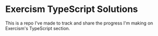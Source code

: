 # Exercism TypeScript Solutions

This is a repo I've made to track and share the progress I'm making on Exercism's TypeScript section.
